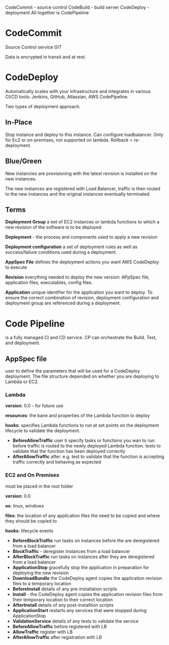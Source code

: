 CodeCommit - source control 
CodeBuild - build server
CodeDeploy - deployment
All together is CodePipeline

# CodeCommit
Source Control service GIT

Data is encrypted in transit and at rest.

# CodeDeploy

Automatically scales with your infrastructure and integrates in various CI/CD tools: Jenkins, GitHub, Atlassian, AWS CodePipeline.

Two types of deployment approach.
## In-Place
Stop instance and deploy to this instance. Can configure loadbalancer. Only for Ec2 or on-premises, not supported on lambda. Rollback = re-deployment.

## Blue/Green
New instancies are provisioning with the latest revision is installed on the new instances.

The new instances are registered with Load Balancer, traffic is then routed to the new instances and the original instances eventually terminated.

## Terms

__Deployment Group__ a eet of EC2 instances or lambda functions to which a new revision of the software is to be deployed

__Deployment__ - the process and components used to apply a new revision

__Deployment configuration__ a set of deployment rules as well as success/failure conditions used during a deployment.

__AppSpec File__ defines the deployment actions you want AWS CodeDeploy to execute

__Revision__ everything needed to deploy the new version: APpSpec file, application files, executables, config files.

__Application__ unique identifier for the application you want to deploy. To ensure the correct combination of revision, deployment configuration and deployment group are referenced during a deployment.

# Code Pipeline
is a fully managed CI and CD service. CP can orchestrate the Build. Test, and deployment. 

## AppSpec file
user to define the parameters that will be used for a CodeDeploy deployment. The file structure depended on whether you are deploying to Lambda or EC2.
### Lambda
__version__: 0.0 - for future use

__resources__: the bane and properties of the Lambda function to deploy

__hooks__: specifies Lambda functions to run at set points on the deployment lifecycle to validate the deployment.
- __BeforeAllowTraffic__ user ti specify tasks or functions you wan to run before traffic is routed to the newly deployed Lambda function. tests to validate that the function has been deployed correctly
- __AfterAllowTraffic__ after. e.g. test to validate that the function is accepting traffic correctly and behaving as expected

### EC2 and On Premises
must be placed in the root folder

__version__: 0.0

__os__: linux, windows

__files__: the location of any application files the need to be copied and where they should be copied to

__hooks__: lifecycle events

- __BeforeBlockTraffic__ run tasks on instances before the are deregistered from a load balancer
- __BlockTraffic__ - deregister instances from a load balancer
- __AfterBlockTraffic__  run tasks on instances after they are deregistered from a load balancer
- __ApplicationStop__ gracefully stop the application in preparation for deploying the new revision
- __DownloadBundle__ the CodeDeploy agent copies the application revision files to a temporary location
- __BeforeInstall__ details of any pre-installation scripts
- __Install__ - the CodeDeploy agent copies the application revision files from their temporary location to their correct location
- __AfterInstall__ details of any post-installtion scripts
- __ApplicationStart__ restarts any services that were stopped during ApplicationStop
- __ValidationService__ details of any tests to validate the service
- __BeforeAllowTraffic__ before registered with LB
- __AllowTraffic__ register with LB
- __AfterAllowTraffic__ after registration with LB
